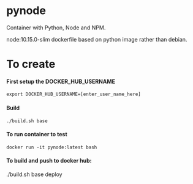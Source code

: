 # pynode
Container with Python, Node and NPM.

node:10.15.0-slim dockerfile based on python image rather than debian.

# To create

#### First setup the DOCKER_HUB_USERNAME
`export DOCKER_HUB_USERNAME=[enter_user_name_here]`

#### Build
`./build.sh base`

#### To run container to test
`docker run -it pynode:latest bash`

#### To build and push to docker hub:
./build.sh base deploy

